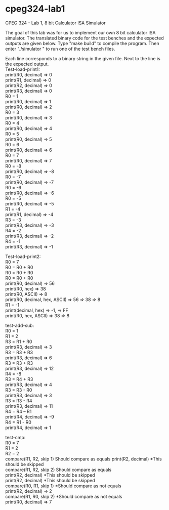# cpeg324-lab1
CPEG 324 - Lab 1, 8 bit Calculator ISA Simulator

The goal of this lab was for us to implement our own 8 bit calculator ISA simulator. The translated binary code for the test benches and the expected outputs are given below.
Type "make build" to compile the program. Then enter "./simulator <FILENAME>" to run one of the test bench files.

Each line corresponds to a binary string in the given file. Next to the line is the expected output.  
Test-load-print1:  
print(R0, decimal) => 0  
print(R1, decimal) => 0  
print(R2, decimal) => 0  
print(R3, decimal) => 0  
R0 = 1  
print(R0, decimal) => 1  
print(R0, decimal) => 2  
R0 = 3  
print(R0, decimal) => 3  
R0 = 4  
print(R0, decimal) => 4  
R0 = 5  
print(R0, decimal) => 5  
R0 = 6  
print(R0, decimal) => 6  
R0 = 7  
print(R0, decimal) => 7  
R0 = -8  
print(R0, decimal) => -8  
R0 = -7  
print(R0, decimal) => -7  
R0 = -6  
print(R0, decimal) => -6  
R0 = -5  
print(R0, decimal) => -5  
R1 = -4  
print(R1, decimal) => -4  
R3 = -3  
print(R3, decimal) => -3  
R4 = -2  
print(R3, decimal) => -2  
R4 = -1  
print(R3, decimal) => -1  

Test-load-print2:  
R0 = 7  
R0 = R0 + R0  
R0 = R0 + R0  
R0 = R0 + R0  
print(R0, decimal) => 56  
print(R0, hex) => 38  
print(R0, ASCII) => 8  
print(R0, decimal, hex, ASCII) => 56 => 38 => 8  
R1 = -1  
print(decimal, hex) => -1, => FF  
print(R0, hex, ASCII) => 38 => 8  

test-add-sub:  
R0 = 1  
R1 = 2  
R3 = R1 + R0  
print(R3, decimal) => 3  
R3 = R3 + R3  
print(R3, decimal) => 6  
R3 = R3 + R3  
print(R3, decimal) => 12  
R4 = -8  
R3 = R4 + R3  
print(R3, decimal) => 4  
R3 = R3 - R0  
print(R3, decimal) => 3  
R3 = R3 - R4  
print(R3, decimal) => 11  
R4 = R4 – R1  
print(R4, decimal) => -9  
R4 = R1 - R0  
print(R4, decimal) => 1  

test-cmp:  
R0 = 7  
R1 = 2  
R2 = 2  
compare(R1, R2, skip 1) Should compare as equals 
print(R2, decimal) *This should be skipped  
compare(R1, R2, skip 2) Should compare as equals  
print(R2, decimal) *This should be skipped  
print(R2, decimal) *This should be skipped  
compare(R0, R1, skip 1) *Should compare as not equals  
print(R2, decimal) => 2  
compare(R1, R0, skip 2) *Should compare as not equals  
print(R0, decimal) => 7  
